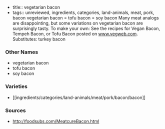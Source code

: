- title:: vegetarian bacon
- tags:: unreviewed, ingredients, categories, land-animals, meat, pork, bacon
vegetarian bacon = tofu bacon = soy bacon Many meat analogs are disappointing, but some variations on vegetarian bacon are surprisingly tasty. To make your own: See the recipes for Vegan Bacon, Tempeh Bacon, or Tofu Bacon posted on www.vegweb.com. Substitutes: turkey bacon

### Other Names

* vegetarian bacon
* tofu bacon
* soy bacon

### Varieties

* [[ingredients/categories/land-animals/meat/pork/bacon/bacon]]

### Sources
* http://foodsubs.com/MeatcureBacon.html
